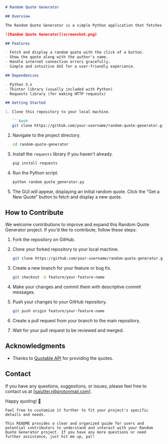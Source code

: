 ```markdown
# Random Quote Generator

## Overview

The Random Quote Generator is a simple Python application that fetches and displays random quotes from an online API. Users can click a button to get a new inspiring or funny quote. This project is designed for beginners and includes a graphical user interface (GUI) created using the Tkinter library for a user-friendly experience.

![Random Quote Generator](screenshot.png)

## Features

- Fetch and display a random quote with the click of a button.
- Show the quote along with the author's name.
- Handle internet connection errors gracefully.
- Simple and intuitive GUI for a user-friendly experience.

## Dependencies

- Python 3.x
- Tkinter library (usually included with Python)
- Requests library (for making HTTP requests)

## Getting Started

1. Clone this repository to your local machine.

   ```bash
   git clone https://github.com/your-username/random-quote-generator.git
   ```

2. Navigate to the project directory.

   ```bash
   cd random-quote-generator
   ```

3. Install the `requests` library if you haven't already.

   ```bash
   pip install requests
   ```

4. Run the Python script.

   ```bash
   python random_quote_generator.py
   ```

5. The GUI will appear, displaying an initial random quote. Click the "Get a New Quote" button to fetch and display a new quote.

## How to Contribute

We welcome contributions to improve and expand this Random Quote Generator project. If you'd like to contribute, follow these steps:

1. Fork the repository on GitHub.

2. Clone your forked repository to your local machine.

   ```bash
   git clone https://github.com/your-username/random-quote-generator.git
   ```

3. Create a new branch for your feature or bug fix.

   ```bash
   git checkout -b feature/your-feature-name
   ```

4. Make your changes and commit them with descriptive commit messages.

5. Push your changes to your GitHub repository.

   ```bash
   git push origin feature/your-feature-name
   ```

6. Create a pull request from your branch to the main repository.

7. Wait for your pull request to be reviewed and merged.

## Acknowledgments

- Thanks to [Quotable API](https://quotable.io/) for providing the quotes.

## Contact

If you have any questions, suggestions, or issues, please feel free to contact us at [saiuttej.r@protonmail.com].

Happy quoting! 🚀
```
Feel free to customize it further to fit your project's specific details and needs.

This README provides a clear and organized guide for users and potential contributors to understand and interact with your Random Quote Generator project. If you have any more questions or need further assistance, just hit me up, pal!